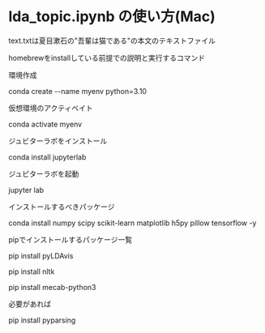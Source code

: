 # lda_topic.ipynb の使い方(Mac)
text.txtは夏目漱石の"吾輩は猫である"の本文のテキストファイル

homebrewをinstallしている前提での説明と実行するコマンド

環境作成

conda create --name myenv python=3.10


仮想環境のアクティベイト

conda activate myenv


ジュビターラボをインストール

conda install jupyterlab


ジュピターラボを起動

jupyter lab


インストールするべきパッケージ

conda install numpy scipy scikit-learn matplotlib h5py pillow tensorflow -y


pipでインストールするパッケージ一覧

pip install pyLDAvis

pip install nltk

pip install mecab-python3


必要があれば

pip install pyparsing
